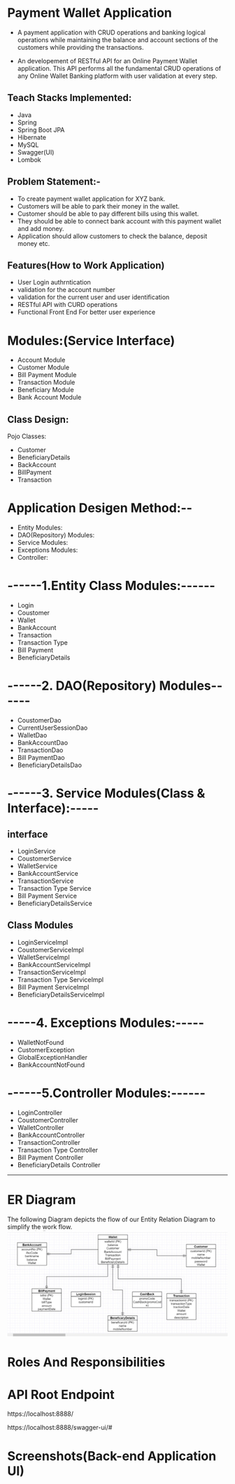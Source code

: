 # Payment Wallet Application
- A payment application with CRUD operations and banking logical operations while maintaining the balance and account sections of the customers while providing the transactions.

- An developement of RESTful API for an Online Payment Wallet application. This API performs all the fundamental CRUD operations of any Online Wallet Banking platform with user validation at every step.

## Teach Stacks Implemented:
- Java
- Spring
- Spring Boot JPA
- Hibernate
- MySQL
- Swagger(UI)
- Lombok


## Problem Statement:-
- To create payment wallet application for XYZ bank. 
- Customers will be able to park their money in the wallet.
- Customer should be able to pay different bills using this wallet.
- They should be able to connect bank account with this payment wallet and add money. 
- Application should allow customers to check the balance, deposit money etc.

## Features(How to Work Application)
- User Login authrntication
- validation for the account number
- validation for the current user and user identification
- RESTful API with CURD operations
- Functional Front End For better user experience

# Modules:(Service Interface)
-	Account Module
-	Customer Module
-	Bill Payment Module
-	Transaction Module
-	Beneficiary Module
-	Bank Account Module

## Class Design:
Pojo Classes:
- Customer
- BeneficiaryDetails
- BackAccount
- BillPayment
- Transaction

# Application Desigen Method:--
- Entity Modules:
- DAO(Repository) Modules:
- Service Modules:
- Exceptions Modules:
- Controller:

# ------1.Entity Class Modules:------
- Login
- Coustomer
- Wallet
- BankAccount
- Transaction
- Transaction Type
- Bill Payment
- BeneficiaryDetails

# ------2. DAO(Repository) Modules------
- CoustomerDao
- CurrentUserSessionDao
- WalletDao
- BankAccountDao
- TransactionDao
- Bill PaymentDao
- BeneficiaryDetailsDao

# ------3. Service Modules(Class & Interface):-----
## interface 
- LoginService
- CoustomerService
- WalletService
- BankAccountService
- TransactionService
- Transaction Type Service
- Bill Payment Service
- BeneficiaryDetailsService

## Class Modules
- LoginServiceImpl
- CoustomerServiceImpl
- WalletServiceImpl
- BankAccountServiceImpl
- TransactionServiceImpl
- Transaction Type ServiceImpl
- Bill Payment ServiceImpl
- BeneficiaryDetailsServiceImpl

# -----4. Exceptions Modules:-----
- WalletNotFound
- CustomerException
- GlobalExceptionHandler
- BankAccountNotFound

# ------5.Controller Modules:------
- LoginController
- CoustomerController
- WalletController
- BankAccountController
- TransactionController
- Transaction Type Controller
- Bill Payment Controller
- BeneficiaryDetails Controller
 -----------------
# ER Diagram
The following Diagram depicts the flow of our Entity Relation Diagram to simplify the work flow.
![Swagger UI - Google Chrome 03-10-2022 09_20_51](https://github.com/nitish906/Payment-Wallet-Application/blob/main/PaymentApplication.jpeg)

# Roles And Responsibilities



# API Root Endpoint

 https://localhost:8888/
 
 https://localhost:8888/swagger-ui/#


# Screenshots(Back-end Application UI)

